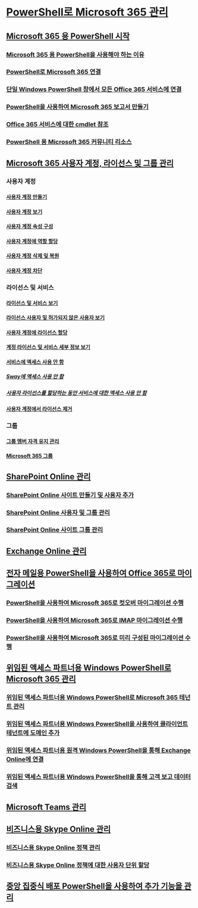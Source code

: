 
# [PowerShell로 Microsoft 365 관리](manage-office-365-with-office-365-powershell.md)
## [Microsoft 365 용 PowerShell 시작](getting-started-with-office-365-powershell.md)
### [Microsoft 365 용 PowerShell을 사용해야 하는 이유](why-you-need-to-use-office-365-powershell.md)
### [PowerShell로 Microsoft 365 연결](connect-to-office-365-powershell.md)
### [단일 Windows PowerShell 창에서 모든 Office 365 서비스에 연결](connect-to-all-office-365-services-in-a-single-windows-powershell-window.md)
### [PowerShell을 사용하여 Microsoft 365 보고서 만들기](use-windows-powershell-to-create-reports-in-office-365.md)
### [Office 365 서비스에 대한 cmdlet 참조](cmdlet-references-for-office-365-services.md)
### [PowerShell 용 Microsoft 365 커뮤니티 리소스](office-365-powershell-community-resources.md)

## [Microsoft 365 사용자 계정, 라이선스 및 그룹 관리](manage-user-accounts-and-licenses-with-office-365-powershell.md)

### 사용자 계정
#### [사용자 계정 만들기](create-user-accounts-with-office-365-powershell.md)
#### [사용자 계정 보기](view-user-accounts-with-office-365-powershell.md)
#### [사용자 계정 속성 구성](configure-user-account-properties-with-office-365-powershell.md)
#### [사용자 계정에 역할 할당](assign-roles-to-user-accounts-with-office-365-powershell.md)
#### [사용자 계정 삭제 및 복원](delete-and-restore-user-accounts-with-office-365-powershell.md)
#### [사용자 계정 차단](block-user-accounts-with-office-365-powershell.md)

### 라이선스 및 서비스
#### [라이선스 및 서비스 보기](view-licenses-and-services-with-office-365-powershell.md)
#### [라이선스 사용자 및 허가되지 않은 사용자 보기](view-licensed-and-unlicensed-users-with-office-365-powershell.md)
#### [사용자 계정에 라이선스 할당](assign-licenses-to-user-accounts-with-office-365-powershell.md)
#### [계정 라이선스 및 서비스 세부 정보 보기](view-account-license-and-service-details-with-office-365-powershell.md)
#### [서비스에 액세스 사용 안 함](disable-access-to-services-with-office-365-powershell.md)
##### [Sway에 액세스 사용 안 함](disable-access-to-sway-with-office-365-powershell.md)
##### [사용자 라이선스를 할당하는 동안 서비스에 대한 액세스 사용 안 함](disable-access-to-services-while-assigning-user-licenses.md)
#### [사용자 계정에서 라이선스 제거](remove-licenses-from-user-accounts-with-office-365-powershell.md)

### 그룹
#### [그룹 멤버 자격 유지 관리](maintain-group-membership-with-office-365-powershell.md)
#### [Microsoft 365 그룹](manage-office-365-groups-with-powershell.md)

## [SharePoint Online 관리](manage-sharepoint-online-with-office-365-powershell.md)
### [SharePoint Online 사이트 만들기 및 사용자 추가](create-sharepoint-sites-and-add-users-with-powershell.md)
### [SharePoint Online 사용자 및 그룹 관리](manage-sharepoint-users-and-groups-with-powershell.md)
### [SharePoint Online 사이트 그룹 관리](manage-sharepoint-site-groups-with-powershell.md)
## [Exchange Online 관리](https://docs.microsoft.com/powershell/exchange/connect-to-exchange-online-powershell)
## [전자 메일용 PowerShell을 사용하여 Office 365로 마이그레이션](use-powershell-for-email-migration-to-office-365.md)
### [PowerShell을 사용하여 Microsoft 365로 컷오버 마이그레이션 수행](use-powershell-to-perform-a-cutover-migration-to-office-365.md)
### [PowerShell을 사용하여 Microsoft 365로 IMAP 마이그레이션 수행](use-powershell-to-perform-an-imap-migration-to-office-365.md)
### [PowerShell을 사용하여 Microsoft 365로 미리 구성된 마이그레이션 수행](use-powershell-to-perform-a-staged-migration-to-office-365.md)
## [위임된 액세스 파트너용 Windows PowerShell로 Microsoft 365 관리](manage-office-365-with-windows-powershell-for-delegated-access-permissions-dap-p.md)
### [위임된 액세스 파트너용 Windows PowerShell로 Microsoft 365 테넌트 관리](manage-office-365-tenants-with-windows-powershell-for-delegated-access-permissio.md)
### [위임된 액세스 파트너용 Windows PowerShell을 사용하여 클라이언트 테넌트에 도메인 추가](add-a-domain-to-a-client-tenancy-with-windows-powershell-for-delegated-access-pe.md)
### [위임된 액세스 파트너용 원격 Windows PowerShell을 통해 Exchange Online에 연결](connect-to-exchange-online-tenants-with-remote-windows-powershell-for-delegated.md)
### [위임된 액세스 파트너용 Windows PowerShell을 통해 고객 보고 데이터 검색](retrieve-customer-tenant-reporting-data-with-windows-powershell-for-delegated-ac.md)
## [Microsoft Teams 관리](https://docs.microsoft.com/microsoftteams/teams-powershell-install)
## [비즈니스용 Skype Online 관리](manage-skype-for-business-online-with-office-365-powershell.md)
### [비즈니스용 Skype Online 정책 관리](manage-skype-for-business-online-policies-with-office-365-powershell.md)
### [비즈니스용 Skype Online 정책에 대한 사용자 단위 할당](assign-per-user-skype-for-business-online-policies-with-office-365-powershell.md)
## [중앙 집중식 배포 PowerShell을 사용하여 추가 기능을 관리](use-the-centralized-deployment-powershell-cmdlets-to-manage-add-ins.md)